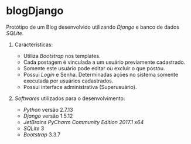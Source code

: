 # blogDjango

Protótipo de um Blog desenvolvido utilizando *Django* e banco de dados *SQLite*.

1. Características:
	- Utiliza *Bootstrap* nos templates.
	- Cada postagem é vinculada a um usuário previamente cadastrado.
	- Somente este usuário pode editar ou excluir o que postou.
	- Possui *Login* e Senha. Determinadas ações no sistema somente executada por usuários cadastrados.
	- Possui interface administrativa (Superusuário).

2. *Softwares* utilizados para o desenvolvimento:	
	- *Python* versão 2.7.13
	- *Django* versão 1.5.12 
	- *JetBrains PyCharm Community Edition 2017.1 x64*
	- *SQLite* 3
	- *Bootstrap* 3.3.7
	
